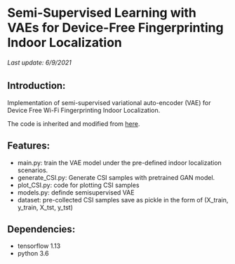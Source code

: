 # Semi-Supervised Learning with VAEs for Device-Free Fingerprinting Indoor Localization
######  Last update: 6/9/2021
## Introduction:
Implementation of semi-supervised variational auto-encoder (VAE) for Device Free Wi-Fi Fingerprinting Indoor Localization. 

The code is inherited and modified from [here](https://github.com/bjlkeng/sandbox/tree/master/notebooks/vae-semi_supervised_learning).

## Features:

- main.py: train the VAE model under the pre-defined indoor localization scenarios.
- generate_CSI.py: Generate CSI samples with pretrained GAN model.
- plot_CSI.py: code for plotting CSI samples
- models.py: definde semisupervised VAE 
- dataset: pre-collected CSI samples save as pickle in the form of (X_train, y_train, X_tst, y_tst)
## Dependencies:
- tensorflow 1.13
- python 3.6
